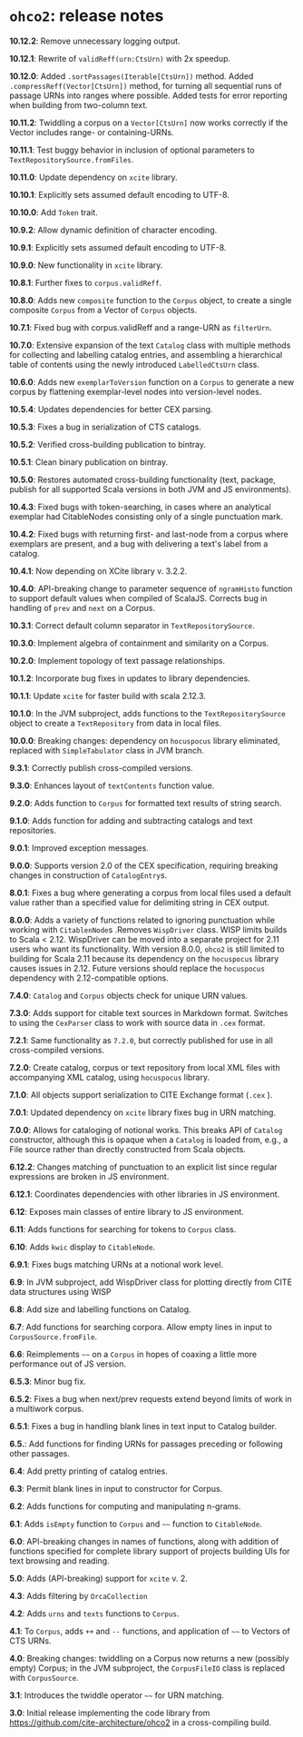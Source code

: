 # `ohco2`: release notes

**10.12.2**: Remove unnecessary logging output.

**10.12.1**: Rewrite of `validReff(urn:CtsUrn)` with 2x speedup.

**10.12.0**:  Added `.sortPassages(Iterable[CtsUrn])` method. Added `.compressReff(Vector[CtsUrn])` method, for turning all sequential runs of passage URNs into ranges where possible. Added tests for error reporting when building from two-column text.

**10.11.2**:  Twiddling a corpus on a `Vector[CtsUrn]` now works correctly if the Vector includes range- or containing-URNs.

**10.11.1**:  Test buggy behavior in inclusion of optional parameters to `TextRepositorySource.fromFiles`.

**10.11.0**:  Update dependency on `xcite` library.

**10.10.1**: Explicitly sets assumed default encoding to UTF-8.

**10.10.0**:  Add `Token` trait.

**10.9.2**:  Allow dynamic definition of character encoding.

**10.9.1**:  Explicitly sets assumed default encoding to UTF-8.

**10.9.0**:  New  functionality in `xcite` library.


**10.8.1**:  Further fixes to `corpus.validReff`.

**10.8.0**:  Adds new `composite` function to the `Corpus` object, to create a single composite `Corpus` from a Vector of `Corpus` objects.

**10.7.1**:  Fixed bug with corpus.validReff and a range-URN as `filterUrn`.


**10.7.0**:  Extensive expansion of the text `Catalog` class with multiple methods for collecting and labelling catalog entries, and assembling a hierarchical table of contents using the newly introduced `LabelledCtsUrn` class.

**10.6.0**:  Adds new `exemplarToVersion` function on a `Corpus` to generate a new corpus by flattening exemplar-level nodes into version-level nodes.

**10.5.4**: Updates dependencies for better CEX parsing.

**10.5.3**: Fixes a bug in serialization of CTS catalogs.

**10.5.2**: Verified cross-building publication to bintray.

**10.5.1**: Clean binary publication on bintray.

**10.5.0**: Restores automated cross-building functionality (text, package, publish for all supported Scala versions in both JVM and JS environments).

**10.4.3**: Fixed bugs with token-searching, in cases where an analytical exemplar had CitableNodes consisting only of a single punctuation mark.

**10.4.2**: Fixed bugs with returning first- and last-node from a corpus where exemplars are present, and a bug with delivering a text's label from a catalog.

**10.4.1**:  Now depending on XCite library v. 3.2.2.

**10.4.0**:  API-breaking change to parameter sequence of `ngramHisto` function to support default values when compiled of ScalaJS.  Corrects bug in handling of `prev` and `next` on a Corpus.

**10.3.1**:  Correct default column separator in `TextRepositorySource`.

**10.3.0**:  Implement algebra of containment and similarity on a Corpus.

**10.2.0**: Implement topology of text passage relationships.

**10.1.2**: Incorporate bug fixes in updates to library dependencies.

**10.1.1**: Update `xcite` for faster build with scala 2.12.3.

**10.1.0**: In the JVM subproject, adds functions to the `TextRepositorySource` object to create a `TextRepository` from data in local files.

**10.0.0**:  Breaking changes:  dependency on `hocuspocus` library eliminated, replaced with `SimpleTabulator` class in JVM branch.


**9.3.1**:  Correctly publish cross-compiled versions.

**9.3.0**: Enhances layout of `textContents` function value.

**9.2.0**: Adds function to `Corpus` for formatted text results of string search.

**9.1.0**:  Adds function for adding and subtracting catalogs and text repositories.

**9.0.1**:  Improved exception messages.

**9.0.0**: Supports version 2.0 of the CEX specification, requiring breaking changes in construction of `CatalogEntry`s.


**8.0.1**:  Fixes a bug where generating a corpus from local files used a default value rather than a specified value for delimiting string in CEX output.


**8.0.0**:  Adds a variety of functions related to ignoring punctuation while working with `CitablenNode`s .Removes `WispDriver` class.  WISP limits builds to Scala < 2.12.  WispDriver can be moved into a separate project for 2.11 users who want its functionality. With version 8.0.0, `ohco2` is still limited to building for Scala 2.11 because its dependency on the `hocuspocus` library causes issues in 2.12.  Future versions should replace the `hocuspocus` dependency with 2.12-compatible options.

**7.4.0**: `Catalog` and `Corpus` objects check for unique URN values.

**7.3.0**:  Adds support for citable text sources in Markdown format.  Switches to using the `CexParser` class to work with source data in `.cex` format.


**7.2.1**: Same functionality as `7.2.0`, but correctly published for use in all cross-compiled versions.

**7.2.0**: Create catalog, corpus or text repository from local XML files with accompanying XML catalog, using `hocuspocus` library.

**7.1.0**:
 All objects support serialization to CITE Exchange format (`.cex` ).

**7.0.1**: Updated dependency on `xcite` library fixes bug in URN matching.


**7.0.0**: Allows for cataloging of notional works.  This breaks API of `Catalog` constructor, although this is opaque when a `Catalog` is loaded from, e.g., a File source rather than directly constructed from Scala objects.


**6.12.2**: Changes matching of punctuation to an explicit list since regular expressions are broken in JS environment.

**6.12.1**: Coordinates dependencies with other libraries in JS environment.

**6.12**: Exposes main classes of entire library to JS environment.

**6.11**: Adds functions for searching for tokens to `Corpus` class.

**6.10**: Adds `kwic` display to `CitableNode`.

**6.9.1**: Fixes bugs matching URNs at a notional work level.

**6.9**: In JVM subproject, add WispDriver class for plotting directly from CITE data structures using WISP

**6.8**:  Add size and labelling functions on Catalog.

**6.7**:  Add functions for searching corpora. Allow empty lines in input to `CorpusSource.fromFile`.

**6.6**: Reimplements `~~` on a `Corpus` in hopes of coaxing a little more performance out of JS version.

**6.5.3**: Minor bug fix.

**6.5.2**: Fixes a bug when next/prev requests extend beyond limits of work in a multiwork corpus.

**6.5.1**: Fixes a bug in handling blank lines in text input to Catalog builder.

**6.5.**: Add functions for finding URNs for passages preceding or following other passages.

**6.4**: Add pretty printing of catalog entries.

**6.3**: Permit blank lines in input to constructor for Corpus.

**6.2**: Adds functions for computing and manipulating n-grams.

**6.1**: Adds `isEmpty` function to `Corpus` and `~~` function to `CitableNode`.

**6.0**: API-breaking changes in names of functions, along with addition of functions specified for complete library support of projects building UIs for text browsing and reading.

**5.0**: Adds (API-breaking) support for `xcite` v. 2.

**4.3**:  Adds filtering by `OrcaCollection`

**4.2**: Adds `urns` and `texts` functions to `Corpus`.

**4.1**: To `Corpus`, adds `++` and `--` functions, and application of `~~` to Vectors of CTS URNs.

**4.0**: Breaking changes:  twiddling on a Corpus now returns a new (possibly empty) Corpus; in the JVM subproject, the `CorpusFileIO` class is replaced with `CorpusSource`.

**3.1**: Introduces the twiddle operator `~~` for URN matching.

**3.0**: Initial release implementing the code library from https://github.com/cite-architecture/ohco2 in a cross-compiling build.
